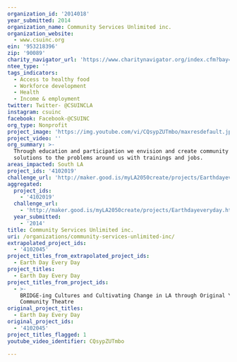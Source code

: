 ```yaml
---
organization_id: '2014018'
year_submitted: 2014
organization_name: Community Services Unlimited inc.
organization_website:
  - www.csuinc.org
ein: '953218396'
zip: '90089'
charity_navigator_url: 'https://www.charitynavigator.org/index.cfm?bay=search.profile&ein=953218396'
ntee_type: ''
tags_indicators:
  - Access to healthy food
  - Workforce development
  - Health
  - Income & employment
twitter: Twitter- @CSUINCLA
instagram: csuinc
facebook: Facebook-@CSUINC
org_type: Nonprofit
project_image: 'https://img.youtube.com/vi/CQsypZUTmbo/maxresdefault.jpg'
project_video: ''
org_summary: >-
  Through education and participation we envision and create community driven
  solutions to the problems around us with trainings and jobs.
areas_impacted: South LA
project_ids: '4102019'
challenge_url: 'http://maker.good.is/myLA2050create/projects/Earthdayeveryday.html'
aggregated:
  project_ids:
    - '4102019'
  challenge_url:
    - 'http://maker.good.is/myLA2050create/projects/Earthdayeveryday.html'
  year_submitted:
    - '2014'
title: Community Services Unlimited inc.
uri: /organizations/community-services-unlimited-inc/
extrapolated_project_ids:
  - '4102045'
project_titles_from_extrapolated_project_ids:
  - Earth Day Every Day
project_titles:
  - Earth Day Every Day
project_titles_from_project_ids:
  - >-
    BRIDGE-ing Cultures and Cultivating Change in LA through Original Youth &
    Community Theatre
original_project_titles:
  - Earth Day Every Day
original_project_ids:
  - '4102045'
project_titles_flagged: 1
youtube_video_identifier: CQsypZUTmbo

---
```

